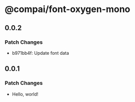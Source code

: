 # @compai/font-oxygen-mono

## 0.0.2

### Patch Changes

- b971bb4f: Update font data

## 0.0.1

### Patch Changes

- Hello, world!
